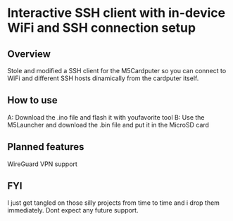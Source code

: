 # Interactive SSH client with in-device WiFi and SSH connection setup

## Overview
Stole and modified a SSH client for the M5Cardputer so you can connect to WiFi and different SSH hosts dinamically from the cardputer itself.

## How to use
A: Download the .ino file and flash it with youfavorite tool
B: Use the M5Launcher and download the .bin file and put it in the MicroSD card

## Planned features
WireGuard VPN support

## FYI
I just get tangled on those silly projects from time to time and i drop them immediately. Dont expect any future support.
